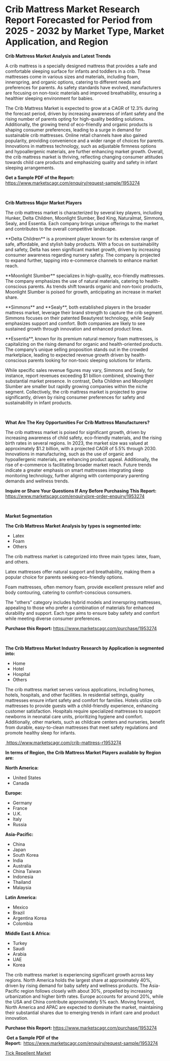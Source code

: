 <p><h1>Crib Mattress Market Research Report Forecasted for Period from 2025 -  2032 by Market Type, Market Application, and Region</h1></p><p><strong>Crib Mattress Market Analysis and Latest Trends</strong></p>
<p><p>A crib mattress is a specially designed mattress that provides a safe and comfortable sleeping surface for infants and toddlers in a crib. These mattresses come in various sizes and materials, including foam, innerspring, and organic options, catering to different needs and preferences for parents. As safety standards have evolved, manufacturers are focusing on non-toxic materials and improved breathability, ensuring a healthier sleeping environment for babies.</p><p>The Crib Mattress Market is expected to grow at a CAGR of 12.3% during the forecast period, driven by increasing awareness of infant safety and the rising number of parents opting for high-quality bedding solutions. Additionally, the growing trend of eco-friendly and organic products is shaping consumer preferences, leading to a surge in demand for sustainable crib mattresses. Online retail channels have also gained popularity, providing convenience and a wider range of choices for parents. Innovations in mattress technology, such as adjustable firmness options and hypoallergenic materials, are further enhancing market growth. Overall, the crib mattress market is thriving, reflecting changing consumer attitudes towards child care products and emphasizing quality and safety in infant sleeping arrangements.</p></p>
<p><strong>Get a Sample PDF of the Report:&nbsp;</strong> <a href="https://www.marketscagr.com/enquiry/request-sample/1953274?utm_campaign=3039&utm_medium=2&utm_source=Github&utm_content=ia&utm_term=05042025&utm_id=crib-mattress">https://www.marketscagr.com/enquiry/request-sample/1953274</a></p>
<p>&nbsp;</p>
<p><strong>Crib Mattress Major Market Players</strong></p>
<p><p>The crib mattress market is characterized by several key players, including Hunker, Delta Children, Moonlight Slumber, Bed King, Naturalmat, Simmons, Sealy, and Essentia. Each company brings unique offerings to the market and contributes to the overall competitive landscape.</p><p>**Delta Children** is a prominent player known for its extensive range of safe, affordable, and stylish baby products. With a focus on sustainability and safety, Delta has seen significant market growth, driven by increasing consumer awareness regarding nursery safety. The company is projected to expand further, tapping into e-commerce channels to enhance market reach.</p><p>**Moonlight Slumber** specializes in high-quality, eco-friendly mattresses. The company emphasizes the use of natural materials, catering to health-conscious parents. As trends shift towards organic and non-toxic products, Moonlight Slumber is poised for growth, anticipating an increase in market share.</p><p>**Simmons** and **Sealy**, both established players in the broader mattress market, leverage their brand strength to capture the crib segment. Simmons focuses on their patented Beautyrest technology, while Sealy emphasizes support and comfort. Both companies are likely to see sustained growth through innovation and enhanced product lines.</p><p>**Essentia**, known for its premium natural memory foam mattresses, is capitalizing on the rising demand for organic and health-oriented products. The company’s unique selling proposition stands out in the crowded marketplace, leading to expected revenue growth driven by health-conscious parents looking for non-toxic sleeping solutions for infants.</p><p>While specific sales revenue figures may vary, Simmons and Sealy, for instance, report revenues exceeding $1 billion combined, showing their substantial market presence. In contrast, Delta Children and Moonlight Slumber are smaller but rapidly growing companies within the niche segment. Collectively, the crib mattress market is projected to grow significantly, driven by rising consumer preferences for safety and sustainability in infant products.</p></p>
<p>&nbsp;</p>
<p><strong>What Are The Key Opportunities For Crib Mattress Manufacturers?</strong></p>
<p><p>The crib mattress market is poised for significant growth, driven by increasing awareness of child safety, eco-friendly materials, and the rising birth rates in several regions. In 2023, the market size was valued at approximately $1.2 billion, with a projected CAGR of 5.5% through 2030. Innovations in manufacturing, such as the use of organic and hypoallergenic materials, are enhancing product appeal. Additionally, the rise of e-commerce is facilitating broader market reach. Future trends indicate a greater emphasis on smart mattresses integrating sleep monitoring technology, further aligning with contemporary parenting demands and wellness trends.</p></p>
<p><strong>Inquire or Share Your Questions If Any Before Purchasing This Report:</strong> <a href="https://www.marketscagr.com/enquiry/pre-order-enquiry/1953274?utm_campaign=3039&utm_medium=2&utm_source=Github&utm_content=ia&utm_term=05042025&utm_id=crib-mattress">https://www.marketscagr.com/enquiry/pre-order-enquiry/1953274</a></p>
<p>&nbsp;</p>
<p><strong>Market Segmentation</strong></p>
<p><strong>The Crib Mattress Market Analysis by types is segmented into:</strong></p>
<p><ul><li>Latex</li><li>Foam</li><li>Others</li></ul></p>
<p><p>The crib mattress market is categorized into three main types: latex, foam, and others. </p><p>Latex mattresses offer natural support and breathability, making them a popular choice for parents seeking eco-friendly options. </p><p>Foam mattresses, often memory foam, provide excellent pressure relief and body contouring, catering to comfort-conscious consumers. </p><p>The "others" category includes hybrid models and innerspring mattresses, appealing to those who prefer a combination of materials for enhanced durability and support. Each type aims to ensure baby safety and comfort while meeting diverse consumer preferences.</p></p>
<p><strong>Purchase this Report:&nbsp;</strong><a href="https://www.marketscagr.com/purchase/1953274?utm_campaign=3039&utm_medium=2&utm_source=Github&utm_content=ia&utm_term=05042025&utm_id=crib-mattress">https://www.marketscagr.com/purchase/1953274</a></p>
<p>&nbsp;</p>
<p><strong>The Crib Mattress Market Industry Research by Application is segmented into:</strong></p>
<p><ul><li>Home</li><li>Hotel</li><li>Hospital</li><li>Others</li></ul></p>
<p><p>The crib mattress market serves various applications, including homes, hotels, hospitals, and other facilities. In residential settings, quality mattresses ensure infant safety and comfort for families. Hotels utilize crib mattresses to provide guests with a child-friendly experience, enhancing customer satisfaction. Hospitals require specialized mattresses to support newborns in neonatal care units, prioritizing hygiene and comfort. Additionally, other markets, such as childcare centers and nurseries, benefit from durable, easy-to-clean mattresses that meet safety regulations and promote healthy sleep for infants.</p></p>
<p><a href="https://www.marketscagr.com/crib-mattress-r1953274?utm_campaign=3039&utm_medium=2&utm_source=Github&utm_content=ia&utm_term=05042025&utm_id=crib-mattress">&nbsp;https://www.marketscagr.com/crib-mattress-r1953274</a></p>
<p><strong>In terms of Region, the Crib Mattress Market Players available by Region are:</strong></p>
<p>
    <p> <strong> North America: </strong>
        <ul>
            <li>United States</li>
            <li>Canada</li>
        </ul>
        </p> 
    <p> <strong> Europe: </strong>
        <ul>
            <li>Germany</li>
            <li>France</li>
            <li>U.K.</li>
            <li>Italy</li>
            <li>Russia</li>
        </ul>
        </p> 
    <p> <strong> Asia-Pacific: </strong>
        <ul>
            <li>China</li>
            <li>Japan</li>
            <li>South Korea</li>
            <li>India</li>
            <li>Australia</li>
            <li>China Taiwan</li>
            <li>Indonesia</li>
            <li>Thailand</li>
            <li>Malaysia</li>
        </ul>
        </p> 
    <p> <strong> Latin America: </strong>
        <ul>
            <li>Mexico</li>
            <li>Brazil</li>
            <li>Argentina Korea</li>
            <li>Colombia</li>
        </ul>
        </p> 
    <p> <strong> Middle East & Africa: </strong>
        <ul>
            <li>Turkey</li>
            <li>Saudi</li>
            <li>Arabia</li>
            <li>UAE</li>
            <li>Korea</li>
        </ul>
    </p>
    </p>
<p><p>The crib mattress market is experiencing significant growth across key regions. North America holds the largest share at approximately 40%, driven by rising demand for baby safety and wellness products. The Asia-Pacific region follows closely with about 30%, propelled by increasing urbanization and higher birth rates. Europe accounts for around 20%, while the USA and China contribute approximately 5% each. Moving forward, North America and APAC are expected to dominate the market, maintaining their substantial shares due to emerging trends in infant care and product innovation.</p></p>
<p><strong>Purchase this Report: </strong><a href="https://www.marketscagr.com/purchase/1953274?utm_campaign=3039&utm_medium=2&utm_source=Github&utm_content=ia&utm_term=05042025&utm_id=crib-mattress">https://www.marketscagr.com/purchase/1953274</a></p>
<p>&nbsp;<strong>Get a Sample PDF of the Report:&nbsp;&nbsp;</strong><a href="https://www.marketscagr.com/enquiry/request-sample/1953274?utm_campaign=3039&utm_medium=2&utm_source=Github&utm_content=ia&utm_term=05042025&utm_id=crib-mattress">https://www.marketscagr.com/enquiry/request-sample/1953274</a></p>
<p><strong></strong></p>
<p><p><a href="https://github.com/xalatieusope/Market-Research-Report-List-1/blob/main/tick-repellent-market.md?utm_campaign=3039&utm_medium=2&utm_source=Github&utm_content=ia&utm_term=05042025&utm_id=crib-mattress">Tick Repellent Market</a></p></p>